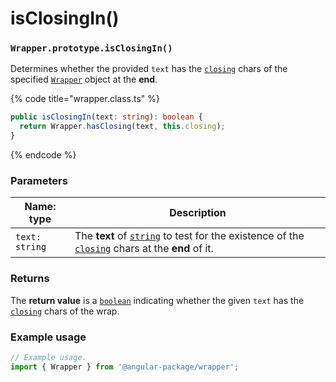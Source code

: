# isClosingIn()

### `Wrapper.prototype.isClosingIn()`

Determines whether the provided `text` has the [`closing`](../../wrap/instance-accessors/#wrap.prototype.closing) chars of the specified [`Wrapper`](../wrapper.md) object at the **end**.

{% code title="wrapper.class.ts" %}
```typescript
public isClosingIn(text: string): boolean {
  return Wrapper.hasClosing(text, this.closing);
}
```
{% endcode %}

### Parameters

| Name: type     | Description                                                                                                                                                                                                                                          |
| -------------- | ---------------------------------------------------------------------------------------------------------------------------------------------------------------------------------------------------------------------------------------------------- |
| `text: string` | The **text** of [`string`](https://developer.mozilla.org/en-US/docs/Web/JavaScript/Reference/Global\_Objects/String) to test for the existence of the [`closing`](../../wrap/instance-accessors/#wrap.prototype.closing) chars at the **end** of it. |

### Returns

The **return value** is a [`boolean`](https://developer.mozilla.org/en-US/docs/Web/JavaScript/Reference/Global\_Objects/Boolean) indicating whether the given `text` has the [`closing`](../../wrap/instance-accessors/#wrap.prototype.closing) chars of the wrap.

### Example usage

```typescript
// Example usage.
import { Wrapper } from '@angular-package/wrapper';

```
